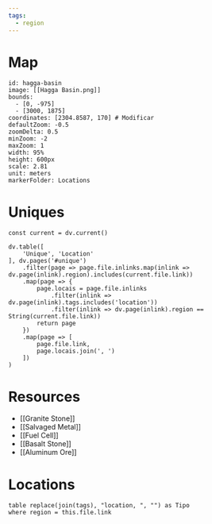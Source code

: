 ```yaml
---
tags:
  - region
---
```

# Map
```leaflet
id: hagga-basin
image: [[Hagga Basin.png]]
bounds:
  - [0, -975]
  - [3000, 1875]
coordinates: [2304.8587, 170] # Modificar
defaultZoom: -0.5
zoomDelta: 0.5
minZoom: -2
maxZoom: 1
width: 95%
height: 600px
scale: 2.81
unit: meters
markerFolder: Locations
```
# Uniques
```dataviewjs
const current = dv.current()

dv.table([
	'Unique', 'Location'
], dv.pages('#unique')
	.filter(page => page.file.inlinks.map(inlink => dv.page(inlink).region).includes(current.file.link))
	.map(page => {
		page.locais = page.file.inlinks
			.filter(inlink => dv.page(inlink).tags.includes('location'))
			.filter(inlink => dv.page(inlink).region == String(current.file.link))
		return page
	})
	.map(page => [
		page.file.link,
		page.locais.join(', ')
	])
)
```
# Resources
- [[Granite Stone]]
- [[Salvaged Metal]]
- [[Fuel Cell]]
- [[Basalt Stone]]
- [[Aluminum Ore]]
# Locations
```dataview
table replace(join(tags), "location, ", "") as Tipo
where region = this.file.link
```
